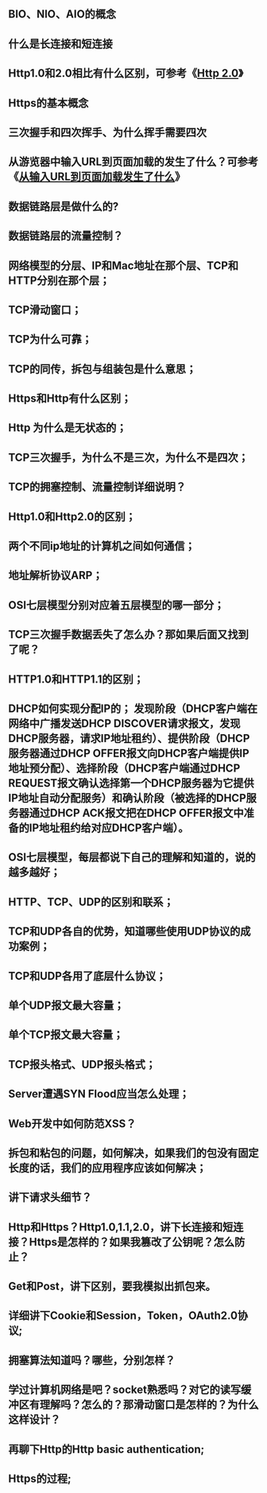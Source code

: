 ## BIO、NIO、AIO的概念

## 什么是长连接和短连接

## Http1.0和2.0相比有什么区别，可参考《[Http 2.0](http://mp.weixin.qq.com/s?__biz=MzI1NDQ3MjQxNA==&mid=2247484611&idx=1&sn=66c875392eedff8150633ddcd5d83e7a&chksm=e9c5fd72deb274648a607b9bc39bac34adadd768577b77354f6dc85422691605e210b69eeb7b&scene=21%23wechat_redirect)》

## Https的基本概念

## 三次握手和四次挥手、为什么挥手需要四次

## 从游览器中输入URL到页面加载的发生了什么？可参考《[从输入](http://mp.weixin.qq.com/s?__biz=MzI1NDQ3MjQxNA==&mid=2247483724&idx=1&sn=e58dd30d124971c795584e8673d6cc71&chksm=e9c5f8fddeb271ebebbb6c350ed1abc252f1f26b4f35c4ce36e10bde9659a37520feabed2290&scene=21%23wechat_redirect)[URL](http://mp.weixin.qq.com/s?__biz=MzI1NDQ3MjQxNA==&mid=2247483724&idx=1&sn=e58dd30d124971c795584e8673d6cc71&chksm=e9c5f8fddeb271ebebbb6c350ed1abc252f1f26b4f35c4ce36e10bde9659a37520feabed2290&scene=21%23wechat_redirect)[到页面加载发生了什么](http://mp.weixin.qq.com/s?__biz=MzI1NDQ3MjQxNA==&mid=2247483724&idx=1&sn=e58dd30d124971c795584e8673d6cc71&chksm=e9c5f8fddeb271ebebbb6c350ed1abc252f1f26b4f35c4ce36e10bde9659a37520feabed2290&scene=21%23wechat_redirect)》

## 数据链路层是做什么的?

## 数据链路层的流量控制？

## 网络模型的分层、IP和Mac地址在那个层、TCP和HTTP分别在那个层；

## TCP滑动窗口；

## TCP为什么可靠；

## TCP的同传，拆包与组装包是什么意思；

## Https和Http有什么区别；

## Http 为什么是无状态的；

## TCP三次握手，为什么不是三次，为什么不是四次；

## TCP的拥塞控制、流量控制详细说明？

## Http1.0和Http2.0的区别；

## 两个不同ip地址的计算机之间如何通信；

## 地址解析协议ARP；

## OSI七层模型分别对应着五层模型的哪一部分；

## TCP三次握手数据丢失了怎么办？那如果后面又找到了呢？

## HTTP1.0和HTTP1.1的区别；

## DHCP如何实现分配IP的； 发现阶段（DHCP客户端在网络中广播发送DHCP DISCOVER请求报文，发现DHCP服务器，请求IP地址租约）、提供阶段（DHCP服务器通过DHCP OFFER报文向DHCP客户端提供IP地址预分配）、选择阶段（DHCP客户端通过DHCP REQUEST报文确认选择第一个DHCP服务器为它提供IP地址自动分配服务）和确认阶段（被选择的DHCP服务器通过DHCP ACK报文把在DHCP OFFER报文中准备的IP地址租约给对应DHCP客户端）。

## OSI七层模型，每层都说下自己的理解和知道的，说的越多越好；

## HTTP、TCP、UDP的区别和联系；

## TCP和UDP各自的优势，知道哪些使用UDP协议的成功案例；

## TCP和UDP各用了底层什么协议；

## 单个UDP报文最大容量；

## 单个TCP报文最大容量；

## TCP报头格式、UDP报头格式；

## Server遭遇SYN Flood应当怎么处理；

## Web开发中如何防范XSS？

## 拆包和粘包的问题，如何解决，如果我们的包没有固定长度的话，我们的应用程序应该如何解决；

## 讲下请求头细节？

## Http和Https？Http1.0,1.1,2.0，讲下长连接和短连接？Https是怎样的？如果我篡改了公钥呢？怎么防止？

## Get和Post，讲下区别，要我模拟出抓包来。

## 详细讲下Cookie和Session，Token，OAuth2.0协议;

## 拥塞算法知道吗？哪些，分别怎样？

## 学过计算机网络是吧？socket熟悉吗？对它的读写缓冲区有理解吗？怎么的？那滑动窗口是怎样的？为什么这样设计？

## 再聊下Http的Http basic authentication;

## Https的过程;